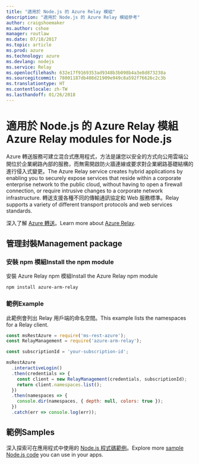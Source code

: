```yaml
---
title: "適用於 Node.js 的 Azure Relay 模組"
description: "適用於 Node.js 的 Azure Relay 模組參考"
author: craigshoemaker
ms.author: cshoe
manager: routlaw
ms.date: 07/18/2017
ms.topic: article
ms.prod: azure
ms.technology: azure
ms.devlang: nodejs
ms.service: Relay
ms.openlocfilehash: 632e17f9169353ad9348b3b098b4a3e8d873238a
ms.sourcegitcommit: 78001187db408d21909e949c8a592f76626c2c3b
ms.translationtype: HT
ms.contentlocale: zh-TW
ms.lasthandoff: 01/26/2018
---
```

# <a name="azure-relay-modules-for-nodejs"></a><span data-ttu-id="3d575-103">適用於 Node.js 的 Azure Relay 模組</span><span class="sxs-lookup"><span data-stu-id="3d575-103">Azure Relay modules for Node.js</span></span>

<span data-ttu-id="3d575-104">Azure 轉送服務可建立混合式應用程式，方法是讓您以安全的方式向公用雲端公開位於企業網路內部的服務，而無需開啟防火牆連線或要求對企業網路基礎結構的進行侵入式變更。</span><span class="sxs-lookup"><span data-stu-id="3d575-104">The Azure Relay service creates hybrid applications by enabling you to securely expose services that reside within a corporate enterprise network to the public cloud, without having to open a firewall connection, or require intrusive changes to a corporate network infrastructure.</span></span> <span data-ttu-id="3d575-105">轉送支援各種不同的傳輸通訊協定和 Web 服務標準。</span><span class="sxs-lookup"><span data-stu-id="3d575-105">Relay supports a variety of different transport protocols and web services standards.</span></span>

<span data-ttu-id="3d575-106">深入了解 [Azure 轉送](https://docs.microsoft.com/azure/service-bus-relay/relay-what-is-it)。</span><span class="sxs-lookup"><span data-stu-id="3d575-106">Learn more about [Azure Relay](https://docs.microsoft.com/azure/service-bus-relay/relay-what-is-it).</span></span>

## <a name="management-package"></a><span data-ttu-id="3d575-107">管理封裝</span><span class="sxs-lookup"><span data-stu-id="3d575-107">Management package</span></span>

### <a name="install-the-npm-module"></a><span data-ttu-id="3d575-108">安裝 npm 模組</span><span class="sxs-lookup"><span data-stu-id="3d575-108">Install the npm module</span></span>

<span data-ttu-id="3d575-109">安裝 Azure Relay npm 模組</span><span class="sxs-lookup"><span data-stu-id="3d575-109">Install the Azure Relay npm module</span></span>

```bash
npm install azure-arm-relay
```

### <a name="example"></a><span data-ttu-id="3d575-110">範例</span><span class="sxs-lookup"><span data-stu-id="3d575-110">Example</span></span>

<span data-ttu-id="3d575-111">此範例會列出 Relay 用戶端的命名空間。</span><span class="sxs-lookup"><span data-stu-id="3d575-111">This example lists the namespaces for a Relay client.</span></span>

```javascript
const msRestAzure = require('ms-rest-azure');
const RelayManagement = require('azure-arm-relay');

const subscriptionId = 'your-subscription-id';

msRestAzure
  .interactiveLogin()
  .then(credentials => {
    const client = new RelayManagement(credentials, subscriptionId);
    return client.namespaces.list();
  })
  .then(namespaces => {
    console.dir(namespaces, { depth: null, colors: true });
  })
  .catch(err => console.log(err));
```

## <a name="samples"></a><span data-ttu-id="3d575-112">範例</span><span class="sxs-lookup"><span data-stu-id="3d575-112">Samples</span></span>

<span data-ttu-id="3d575-113">深入探索可在應用程式中使用的 [Node.js 程式碼範例](https://azure.microsoft.com/resources/samples/?platform=nodejs)。</span><span class="sxs-lookup"><span data-stu-id="3d575-113">Explore more [sample Node.js code](https://azure.microsoft.com/resources/samples/?platform=nodejs) you can use in your apps.</span></span>
